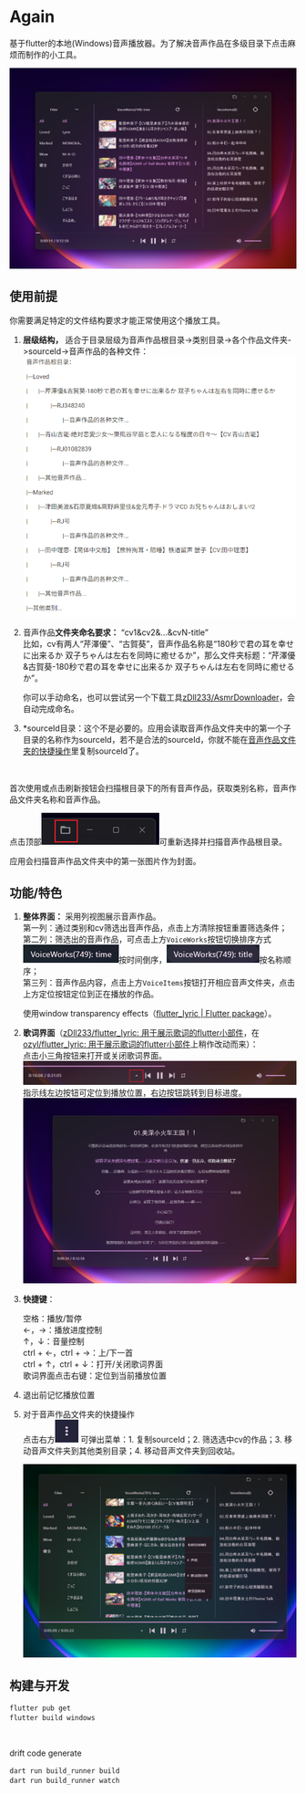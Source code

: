 # Again

基于flutter的本地(Windows)音声播放器。为了解决音声作品在多级目录下点击麻烦而制作的小工具。

​![image-20241130152024-j7hmxca](screenshots/image-20241130152024-j7hmxca.png)​

## 使用前提

你需要满足特定的文件结构要求才能正常使用这个播放工具。

1. **层级结构，** 适合于目录层级为音声作品根目录->类别目录->各个作品文件夹->sourceId->音声作品的各种文件：  
    ​![image-20241130162249-m0y0olf](screenshots/image-20241130162249-m0y0olf.png)​
2. 音声作品**文件夹命名要求：** “cv1&cv2&...&cvN-title”  
    比如，cv有两人“芹澤優”、“古賀葵”，音声作品名称是“180秒で君の耳を幸せに出来るか 双子ちゃんは左右を同時に癒せるか”，那么文件夹标题：“芹澤優&古賀葵-180秒で君の耳を幸せに出来るか 双子ちゃんは左右を同時に癒せるか”。

    你可以手动命名，也可以尝试另一个下载工具[zDll233/AsmrDownloader](https://github.com/zDll233/AsmrDownloader)，会自动完成命名。
3. *sourceId目录：这个不是必要的。应用会读取音声作品文件夹中的第一个子目录的名称作为sourceId，若不是合法的sourceId，你就不能在[音声作品文件夹的快捷操作](siyuan://blocks/20241130153113-n2hhlxk)里复制sourceId了。

‍

首次使用或点击刷新按钮会扫描根目录下的所有音声作品，获取类别名称，音声作品文件夹名称和音声作品。

点击顶部![image-20241130155747-25btccu](screenshots/image-20241130155747-25btccu.png)可重新选择并扫描音声作品根目录。

应用会扫描音声作品文件夹中的第一张图片作为封面。

## 功能/特色

1. **整体界面：** 采用列视图展示音声作品。  
    第一列：通过类别和cv筛选出音声作品，点击上方清除按钮重置筛选条件；  
    第二列：筛选出的音声作品，可点击上方`VoiceWorks`​按钮切换排序方式![image-20241130153612-m33gkuy](screenshots/image-20241130153612-m33gkuy.png)按时间倒序，![image-20241130153708-9aw5yph](screenshots/image-20241130153708-9aw5yph.png)按名称顺序；  
    第三列：音声作品内容，点击上方`VoiceItems`​按钮打开相应音声文件夹，点击上方定位按钮定位到正在播放的作品。

    使用window transparency effects（[flutter_lyric | Flutter package](https://pub.dev/packages/flutter_lyric)）。
2. **歌词界面**（[zDll233/flutter_lyric: 用于展示歌词的flutter小部件](https://github.com/zDll233/flutter_lyric)，在[ozyl/flutter_lyric: 用于展示歌词的flutter小部件](https://github.com/ozyl/flutter_lyric)上稍作改动而来）：  
    点击小三角按钮来打开或关闭歌词界面。![image-20241130160839-kp28253](screenshots/image-20241130160839-kp28253.png)  
    指示线左边按钮可定位到播放位置，右边按钮跳转到目标进度。  
    ​![image-20241130152840-tf9pvv6](screenshots/image-20241130152840-tf9pvv6.png)​

4. **快捷键**：

    空格：播放/暂停  
    ←，→：播放进度控制  
    ↑，↓：音量控制  
    ctrl + ←，ctrl + →：上/下一首  
    ctrl + ↑，ctrl + ↓：打开/关闭歌词界面  
    歌词界面点击右键：定位到当前播放位置
5. 退出前记忆播放位置
6. 对于音声作品文件夹的快捷操作  
    点击右方![image-20241130153205-ku6s445](screenshots/image-20241130153205-ku6s445.png) 可弹出菜单：1. 复制sourceId；2. 筛选选中cv的作品；3. 移动音声文件夹到其他类别目录；4. 移动音声文件夹到回收站。

    ​![image-20241130153137-g7x5cv8](screenshots/image-20241130153137-g7x5cv8.png)​

## 构建与开发

```powershell
flutter pub get
flutter build windows
```

‍

drift code generate

```powershell
dart run build_runner build
dart run build_runner watch
```

‍

